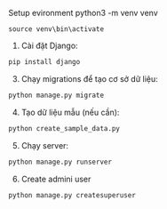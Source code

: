 
Setup evironment
    python3 -m venv venv

    source venv\bin\activate
1. Cài đặt Django:
```bash
pip install django
```

3. Chạy migrations để tạo cơ sở dữ liệu:
```bash
python manage.py migrate
```

4. Tạo dữ liệu mẫu (nếu cần):
```bash
python create_sample_data.py
```

5. Chạy server:
```bash
python manage.py runserver
```
6. Create admini user
```bash
python manage.py createsuperuser
```

